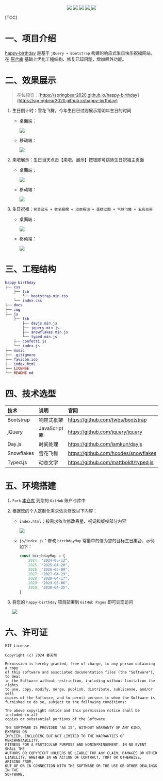 <p align="center">
    <img src="https://img.shields.io/static/v1?label=%E5%BC%80%E5%8F%91%E6%97%B6%E9%97%B4&message=2024-05-01&color=007bff"/>
    <img src="https://img.shields.io/static/v1?label=jQuery&message=v2.2.4&color=dc3545"/>
    <img src="https://img.shields.io/static/v1?label=Bootstrap&message=v4.4.1&color=ffc107"/>
    <a href="https://springbear2020.github.io/happy-birthday" target="_blank">
        <img src="https://img.shields.io/static/v1?label=%E5%9C%A8%E7%BA%BF%E9%A2%84%E8%A7%88&message=happy-birthday&color=17a2b8"/>
    </a>
    <a href="https://github.com/springbear2020/happy-birthday" target="_blank">
        <img src="https://img.shields.io/static/v1?label=%E5%BC%80%E6%BA%90%E9%A1%B9%E7%9B%AE&message=happy-birthday&color=18a745"/>
    </a>
</p>

[TOC]

# 一、项目介绍

[happy-birthday](https://github.com/springbear2020/happy-birthday) 是基于 `jQuery + Bootstrap` 构建的响应式生日快乐祝福网站。在 [原仓库](https://github.com/ProgrammerGaurav/happy-birthday) 基础上优化工程结构、修复已知问题，增加额外功能。

# 二、效果展示

> 在线预览：[https://springbear2020.github.io/happy-birthday](https://springbear2020.github.io/happy-birthday)

1. 生日倒计时：雪花飞舞，今年生日已过则展示距明年生日的时间

   - 桌面端：

     ![](docs/images/1-倒计时-桌面端.png)

   - 移动端：

     ![](docs/images/2-倒计时-移动端.png)

2. 来吧展示：生日当天点击【来吧，展示】按钮即可跳转生日祝福主页面

   - 桌面端：

     ![](docs/images/3-来吧展示-桌面端.png)

   - 移动端：

     ![](docs/images/4-来吧展示-移动端.png)

3. 生日祝福：`背景音乐 + 姓名摇摆 + 动态祝词 + 蛋糕动图 + 气球飞舞 + 五彩丝带`

   - 桌面端：

     ![](docs/images/5-生日祝福-桌面端.png)

   - 移动端：

     ![](docs/images/6-生日祝福-移动端.png)

# 三、工程结构

```lua
happy-birthday
├── css
    ├── lib
    	└── bootstrap.min.css
    └── index.css
├── docs
├── img
├── js
	├── lib
		├── dayjs.min.js
		├── jquery.min.js
		├── snowflakes.min.js
		└── typed.min.js
	├── confetti.js
	└── index.js
├── music
├── .gitignore
├── favicon.ico
├── index.html
├── LICENSE
└── README.md
```

# 四、技术选型

| 技术       | 说明          | 官网                                  |
| :--------- | :------------ | :------------------------------------ |
| Bootstrap  | 响应式框架    | https://github.com/twbs/bootstrap     |
| jQuery     | JavaScript 库 | https://github.com/jquery/jquery      |
| Day.js     | 时间处理      | https://github.com/iamkun/dayjs       |
| Snowflakes | 雪花飞舞      | https://github.com/hcodes/snowflakes  |
| Typed.js   | 动态文字      | https://github.com/mattboldt/typed.js |

# 五、环境搭建

1. `Fork` [本仓库](https://github.com/springbear2020/happy-birthday) 到您的 `GitHub` 账户仓库中

2. 根据您的个人定制化需求依次修改以下内容：

   - `index.html`：按需求依次修改寿星、祝词和版权部分内容

     ![](docs/images/7-环境搭建-内容修改.png)

   - `js/index.js`：修改 `birthdayMap` 常量中的值为您的目标生日集合，示例如下：

     ```js
     const birthdayMap = {
         2024: "2024-05-12",
         2025: "2025-04-20",
         2026: "2026-05-09",
         2027: "2027-04-29",
         2028: "2028-04-17",
         2029: "2029-05-06",
         2030: "2030-04-25",
     }
     ```

3. 将您的 `happy-birthday` 项目部署到 `GitHub Pages` 即可实现访问

   ![](docs/images/8-部署.png)

# 六、许可证

```
MIT License

Copyright (c) 2024 春天熊

Permission is hereby granted, free of charge, to any person obtaining a copy
of this software and associated documentation files (the "Software"), to deal
in the Software without restriction, including without limitation the rights
to use, copy, modify, merge, publish, distribute, sublicense, and/or sell
copies of the Software, and to permit persons to whom the Software is
furnished to do so, subject to the following conditions:

The above copyright notice and this permission notice shall be included in all
copies or substantial portions of the Software.

THE SOFTWARE IS PROVIDED "AS IS", WITHOUT WARRANTY OF ANY KIND, EXPRESS OR
IMPLIED, INCLUDING BUT NOT LIMITED TO THE WARRANTIES OF MERCHANTABILITY,
FITNESS FOR A PARTICULAR PURPOSE AND NONINFRINGEMENT. IN NO EVENT SHALL THE
AUTHORS OR COPYRIGHT HOLDERS BE LIABLE FOR ANY CLAIM, DAMAGES OR OTHER
LIABILITY, WHETHER IN AN ACTION OF CONTRACT, TORT OR OTHERWISE, ARISING FROM,
OUT OF OR IN CONNECTION WITH THE SOFTWARE OR THE USE OR OTHER DEALINGS IN THE
SOFTWARE.
```

